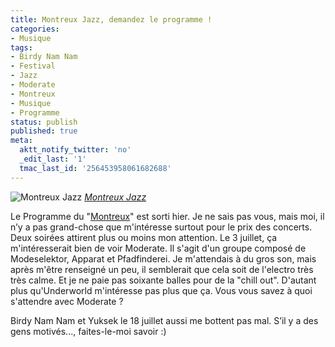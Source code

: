 ```yaml
---
title: Montreux Jazz, demandez le programme !
categories:
- Musique
tags:
- Birdy Nam Nam
- Festival
- Jazz
- Moderate
- Montreux
- Musique
- Programme
status: publish
published: true
meta:
  aktt_notify_twitter: 'no'
  _edit_last: '1'
  tmac_last_id: '256453958061682688'
---
```

<img src="https://farm4.static.flickr.com/3120/2675363336_575ca4891b.jpg" alt="Montreux Jazz" />
<em><a title="photo sharing" href="https://www.flickr.com/photos/28149885@N03/2675363336/">Montreux Jazz</a></em>

Le Programme du "<a title="Site du Montreux Jazz Festival" href="https://static.montreuxjazz.com/">Montreux</a>" est sorti hier. Je ne sais pas vous, mais moi, il n’y a pas grand-chose que m'intéresse surtout pour le prix des concerts. Deux soirées attirent plus ou moins mon attention. Le 3 juillet, ça m'intéresserait bien de voir Moderate. Il s'agit d'un groupe composé de Modeselektor, Apparat et Pfadfinderei. Je m'attendais à du gros son, mais après m'être renseigné un peu, il semblerait que cela soit de l'electro très très calme. Et je ne paie pas soixante balles pour de la "chill out". D'autant plus qu'Underworld m'intéresse pas plus que ça. Vous vous savez à quoi s'attendre avec Moderate ?

Birdy Nam Nam et Yuksek le 18 juillet aussi me bottent pas mal. S’il y a des gens motivés..., faites-le-moi savoir :)

<!--more-->

<object width="425" height="344"><param name="movie" value="https://www.youtube.com/v/z37kYizGl4A&hl=fr&fs=1"></param><param name="allowFullScreen" value="true"></param><param name="allowscriptaccess" value="always"></param><embed src="https://www.youtube.com/v/z37kYizGl4A&hl=fr&fs=1" type="application/x-shockwave-flash" allowscriptaccess="always" allowfullscreen="true" width="425" height="344"></embed></object>

<object width="425" height="344"><param name="movie" value="https://www.youtube.com/v/qMYMC6atRoE&hl=fr&fs=1"></param><param name="allowFullScreen" value="true"></param><param name="allowscriptaccess" value="always"></param><embed src="https://www.youtube.com/v/qMYMC6atRoE&hl=fr&fs=1" type="application/x-shockwave-flash" allowscriptaccess="always" allowfullscreen="true" width="425" height="344"></embed></object>

<object width="425" height="344"><param name="movie" value="https://www.youtube.com/v/88lXrCyIJLI&hl=fr&fs=1"></param><param name="allowFullScreen" value="true"></param><param name="allowscriptaccess" value="always"></param><embed src="https://www.youtube.com/v/88lXrCyIJLI&hl=fr&fs=1" type="application/x-shockwave-flash" allowscriptaccess="always" allowfullscreen="true" width="425" height="344"></embed></object>
